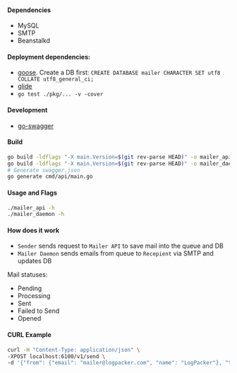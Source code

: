 #### Dependencies

 * MySQL
 * SMTP
 * Beanstalkd

#### Deployment dependencies:

 * [goose](https://bitbucket.org/liamstask/goose/). Create a DB first: `CREATE DATABASE mailer CHARACTER SET utf8 COLLATE utf8_general_ci;`
 * [glide](https://github.com/Masterminds/glide)
 * `go test ./pkg/... -v -cover`

#### Development

 * [go-swagger](https://github.com/go-swagger/go-swagger)

#### Build

```bash
go build -ldflags "-X main.Version=$(git rev-parse HEAD)" -o mailer_api cmd/api/main.go
go build -ldflags "-X main.Version=$(git rev-parse HEAD)" -o mailer_daemon cmd/daemon/main.go
# Generate swagger.json
go generate cmd/api/main.go
```

#### Usage and Flags

```bash
./mailer_api -h
./mailer_daemon -h
```

#### How does it work

 * `Sender` sends request to `Mailer API` to save mail into the queue and DB
 * `Mailer Daemon` sends emails from queue to `Recepient` via SMTP and updates DB

Mail statuses:

 * Pending
 * Processing
 * Sent
 * Failed to Send
 * Opened

#### CURL Example

```bash
curl -H "Content-Type: application/json" \
-XPOST localhost:6100/v1/send \
-d '{"from": {"email": "mailer@logpacker.com", "name": "LogPacker"}, "to": {"email": "alexander.plutov@gmail.com"}, "subject": "Verify your email address", "Body": "<b>Thank you for the registration. Now please confirm it.</b>", "url_unsubscribe": "http://logpacker.com/unsubscribe"}'
```
